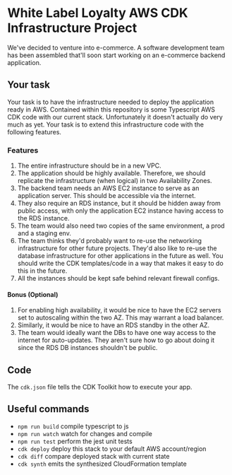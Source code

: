 # White Label Loyalty AWS CDK Infrastructure Project

We've decided to venture into e-commerce. A software development team has been assembled that'll
soon start working on an e-commerce backend application. 

## Your task
Your task is to have the infrastructure needed to deploy the application ready in AWS. Contained within this repository is some Typescript AWS CDK code with our current stack. Unfortunately it doesn't actually do very much as yet. Your task is to extend this infrastructure code with the following features.

### Features
1. The entire infrastructure should be in a new VPC.
2. The application should be highly available. Therefore, we should replicate the infrastructure (when logical) in two Availability Zones.
3. The backend team needs an AWS EC2 instance to serve as an application server. This should be accessible via the internet.
4. They also require an RDS instance, but it should be hidden away from public access, with only the application EC2 instance having access to the RDS instance.
5. The team would also need two copies of the same environment, a prod and a staging env.
6. The team thinks they'd probably want to re-use the networking infrastructure for other future projects. They'd also like to re-use the database infrastructure for other applications in the future as well. You should write the CDK templates/code in a way that makes it easy to do this in the future.
7. All the instances should be kept safe behind relevant firewall configs.

#### Bonus (Optional)
1. For enabling high availability, it would be nice to have the EC2 servers set to autoscaling within the two AZ. This may warrant a load balancer.
2. Similarly, it would be nice to have an RDS standby in the other AZ.
3. The team would ideally want the DBs to have one way access to the internet for auto-updates. They aren't sure how to go about doing it since the RDS DB instances shouldn't be public.

## Code

The `cdk.json` file tells the CDK Toolkit how to execute your app.

## Useful commands

 * `npm run build`   compile typescript to js
 * `npm run watch`   watch for changes and compile
 * `npm run test`    perform the jest unit tests
 * `cdk deploy`      deploy this stack to your default AWS account/region
 * `cdk diff`        compare deployed stack with current state
 * `cdk synth`       emits the synthesized CloudFormation template
